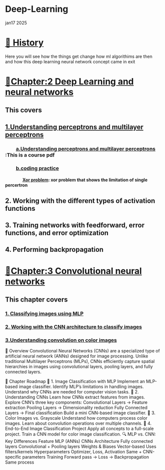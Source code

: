 # Deep-Learning
jan17 2025  
# [🧾 History](https://github.com/samirdahal888/Deep-Learning/tree/main/History)  
Here you will see how the things get change how ml algorithims are then and how this deep learning neural network concept came in exit  

# [ 📖Chapter:2 Deep Learning and neural networks](https://github.com/samirdahal888/Deep-Learning/tree/main/Deep%20learning%20%20and%20neural%20networks)  
 ## This  covers
  ## [1.Understanding perceptrons and multilayer perceptrons](https://github.com/samirdahal888/Deep-Learning/tree/main/Deep%20learning%20%20and%20neural%20networks/%20Understanding%20perceptrons%20and%20multilayer%20%20perceptrons)


   ### &nbsp;&nbsp;&nbsp;&nbsp;&nbsp;&nbsp;&nbsp;&nbsp; [a.Understanding perceptrons and multilayer perceptrons](https://github.com/samirdahal888/Deep-Learning/blob/main/Deep%20learning%20%20and%20neural%20networks/%20Understanding%20perceptrons%20and%20multilayer%20%20perceptrons/Understanding%20perceptrons%20and%20multilayer%20%20perceptrons.pdf)  :This is a course pdf  
   
  ### &nbsp;&nbsp;&nbsp;&nbsp;&nbsp;&nbsp;&nbsp;&nbsp; [b.coding practice](https://github.com/samirdahal888/Deep-Learning/tree/main/Deep%20learning%20%20and%20neural%20networks/%20Understanding%20perceptrons%20and%20multilayer%20%20perceptrons/coding%20practice)   
   
   #### &nbsp;&nbsp;&nbsp;&nbsp;&nbsp;&nbsp;&nbsp;&nbsp;&nbsp;&nbsp;&nbsp;&nbsp;&nbsp;&nbsp;&nbsp;&nbsp;  [  Xor problem](https://github.com/samirdahal888/Deep-Learning/blob/main/Deep%20learning%20%20and%20neural%20networks/%20Understanding%20perceptrons%20and%20multilayer%20%20perceptrons/coding%20practice/Xor%20problem.ipynb):  xor problem that shows the limitation of single percertron
          

 ## 2. Working with the different types of activation functions   
 ## 3. Training networks with feedforward, error functions, and error optimization    
 ## 4. Performing backpropagation    

 # [📖Chapter:3 Convolutional neural networks]() 
  ## This chapter covers  
 ### [1. Classifying images using MLP]() 
 ### [2. Working with the CNN architecture to classify images]()  
 ### [3.Understanding convolution on color images]() 


📝 Overview
Convolutional Neural Networks (CNNs) are a specialized type of artificial neural network (ANNs) designed for image processing. Unlike traditional Multilayer Perceptrons (MLPs), CNNs efficiently capture spatial hierarchies in images using convolutional layers, pooling layers, and fully connected layers.

📖 Chapter Roadmap
📌 1. Image Classification with MLP
Implement an MLP-based image classifier.
Identify MLP’s limitations in handling images.
Understand why CNNs are needed for computer vision tasks.
📌 2. Understanding CNNs
Learn how CNNs extract features from images.
Explore CNN’s three key components:
Convolutional Layers → Feature extraction
Pooling Layers → Dimensionality reduction
Fully Connected Layers → Final classification
Build a mini CNN-based image classifier.
📌 3. Color Images vs. Grayscale
Understand how computers process color images.
Learn about convolution operations over multiple channels.
📌 4. End-to-End Image Classification Project
Apply all concepts to a full-scale project.
Train a CNN model for color image classification.
🔍 MLP vs. CNN: Key Differences
Feature	MLP (ANNs)	CNNs
Architecture	Fully connected layers	Convolutional + Pooling layers
Weights & Biases	Vector-based	Uses filters/kernels
Hyperparameters	Optimizer, Loss, Activation	Same + CNN-specific parameters
Training	Forward pass → Loss → Backpropagation	Same process
